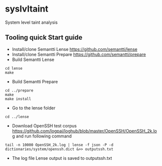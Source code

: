 # syslvltaint

System level taint analysis

## Tooling quick Start guide

* Install/clone Semantti Lense https://github.com/semantti/lense
* Install/clone Semantti Prepare https://github.com/semantti/prepare
* Build Semantti Lense

```console
cd lense
make
```

* Build Semantti Prepare

```console
cd ../prepare
make
make install
```

* Go to the lense folder

```console
cd ../lense
```

* Download OpenSSH test corpus https://github.com/logpai/loghub/blob/master/OpenSSH/OpenSSH_2k.log and run following command

```console
tail -n 10000 OpenSSH_2k.log | lense -f json -P -d dictionaries/system/openssh.dict &>> outputssh.txt
```

* The log file Lense output is saved to outputssh.txt